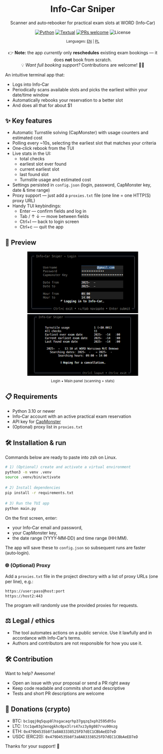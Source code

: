 <div align="center">

# Info‑Car Sniper
Scanner and auto‑rebooker for practical exam slots at WORD (Info‑Car)

<!-- Space for badges (examples below – adjust as you like) -->

<a href="https://www.python.org/"><img alt="Python" src="https://img.shields.io/badge/python-3.10%2B-blue.svg?logo=python"></a>
<a href="https://textual.textualize.io/"><img alt="Textual" src="https://img.shields.io/badge/TUI-Textual-6f42c1?logo=terminal"></a>
<a href="#-contribution-"><img alt="PRs welcome" src="https://img.shields.io/badge/PRs-welcome-brightgreen.svg"></a>
<img alt="License" src="https://img.shields.io/badge/license-GNU%20GPLv3-lightgrey">

<p><sup>Languages: <a href="README.en.md">EN</a> | <a href="README.md">PL</a></sup></p>

</div>

<div align="center">

👉 <strong>Note:</strong> the app <em>currently</em> only <strong>reschedules</strong> existing exam bookings — it does <strong>not</strong> book from scratch. <br/>
💡 <em>Want full booking support?</em> Contributions are welcome! 🙏✨

</div>

An intuitive terminal app that:
- Logs into Info‑Car
- Periodically scans available slots and picks the earliest within your date/time window
- Automatically rebooks your reservation to a better slot
- And does all that for about $1

## ✨ Key features

- Automatic Turnstile solving (CapMonster) with usage counters and estimated cost
- Polling every ~10s, selecting the earliest slot that matches your criteria
- One‑click rebook from the TUI
- Live stats in the UI:
  - total checks
  - earliest slot ever found
  - current earliest slot
  - last found slot
  - Turnstile usage and estimated cost
- Settings persisted in `config.json` (login, password, CapMonster key, date & time range)
- Proxy support — just add a `proxies.txt` file (one line = one HTTP(S) proxy URL)
- Handy TUI keybindings:
  - Enter — confirm fields and log in
  - Tab / ↑ ↓ — move between fields
  - Ctrl+l — back to login screen
  - Ctrl+c — quit the app


## 👀 Preview

<div align="center">
  <img src="assets/login.png" alt="Login screen" width="360" />
  <img src="assets/main.png" alt="Main screen — scanning and stats" width="360" />
  <br/>
  <sub>Login • Main panel (scanning + stats)</sub>
</div>


## 📋 Requirements

- Python 3.10 or newer
- Info‑Car account with an active practical exam reservation
- API key for [CapMonster](https://capmonster.cloud/en)
- (Optional) proxy list in `proxies.txt`


## 🛠️ Installation & run

Commands below are ready to paste into zsh on Linux.

```bash
# 1) (Optional) create and activate a virtual environment
python3 -m venv .venv
source .venv/bin/activate

# 2) Install dependencies
pip install -r requirements.txt

# 3) Run the TUI app
python main.py
```

On the first screen, enter:
- your Info‑Car email and password,
- your CapMonster key,
- the date range (YYYY‑MM‑DD) and time range (HH:MM).

The app will save these to `config.json` so subsequent runs are faster (auto‑login).

### 🌐 (Optional) Proxy

Add a `proxies.txt` file in the project directory with a list of proxy URLs (one per line), e.g.:

```
https://user:pass@host:port
https://host2:443
```

The program will randomly use the provided proxies for requests.

## ⚖️ Legal / ethics

- The tool automates actions on a public service. Use it lawfully and in accordance with Info‑Car’s terms.
- Authors and contributors are not responsible for how you use it.

## 🛠️ Contribution

Want to help? Awesome!
- Open an issue with your proposal or send a PR right away
- Keep code readable and commits short and descriptive
- Tests and short PR descriptions are welcome

## 💙 Donations (crypto)

- BTC: `bc1qqj0q5qup8lhsgacaqrhp37gqzq3xph2595dh5u`
- LTC: `ltc1qw03g3enqgkhc0px3lrs47xz3y8g087rvu90nzg`
- ETH: `0x479D4535b8f3a8A83338525FD7dEC1CBbAeED7eD`
- USDC (ERC20): `0x479D4535b8f3a8A83338525FD7dEC1CBbAeED7eD`

Thanks for your support! 🙌
